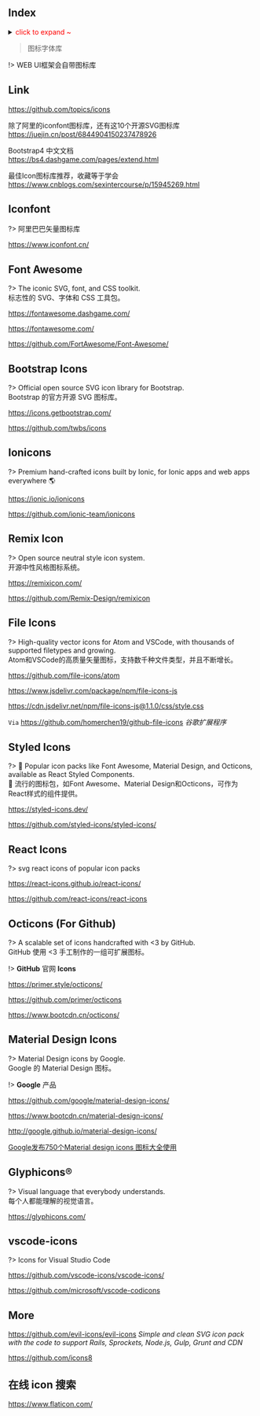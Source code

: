 ## Index <i class="ri-rocket-line"></i>


<details>
<summary><span style="color:red">click to expand ~</span></summary>

> 图标 （本文档使用中的 Icon）

| Name                                                  | Preview                                                      | Code                                                         | Size class                                                   | Color class |
| ----------------------------------------------------- | ------------------------------------------------------------ | ------------------------------------------------------------ | ------------------------------------------------------------ | ----------- |
| [Iconfont](/front-end/icon.md?id=iconfont)            | <i class="iconfont icon-mysql"></i>                          | `<i class="iconfont icon-mysql"></i>`                        |                                                              |             |
| [Font Awesome](/front-end/icon?id=font-awesome-)      | <i class="fa fa-link"></i><br /><i class="fa fa-link fa-lg"></i> | `<i class="fa fa-link"></i>`<br />`<i class="fa fa-link fa-lg"></i>` | `fa-lg` `fa-2x` `fa-3x` `fa-4x` `fa-5x`                      |             |
| [Bootstrap Icons](/front-end/icon?id=bootstrap-icons) | <i class="bi bi-link-45deg"></i>                             | `<i class="bi bi-link-45deg"></i>`                           |                                                              |             |
| [Remix Icon](/front-end/icon?id=remix-icon-)          | <i class="ri-links-line"></i><br /><i class="ri-link"></i>   | `<i class="ri-links-line"></i>`<br />`<i class="ri-link"></i>` | `ri-fw` `ri-xxs` `ri-xs` `ri-sm` `ri-1x` `ri-lg` `ri-xl` `ri-2x`  `ri-3x` ... `ri-10x` [<i class="fa fa-external-link"></i>](https://github.com/Remix-Design/RemixIcon/blob/master/README_CN.md#%E5%A4%A7%E5%B0%8F) |             |
| [File Icons](/front-end/icon?id=file-icons)           | <span class="icon octicon-file docker-icon dark-blue"></span> | `<span class="icon octicon-file docker-icon dark-blue "></span>` |                                                              |             |
| [Styled Icons](/front-end/icon?id=styled-icons-)      | <img height="14" width="14" src="https://cdn.jsdelivr.net/npm/simple-icons@v6/icons/travisci.svg" class="img-icon"/> | `<img height="14" width="14" src="https://cdn.jsdelivr.net/npm/simple-icons@v6/icons/travisci.svg" class="img-icon"/>` |                                                              |             |

?> 语法： > `light-*`,`medium-*`,`dark-*`（\* 用 *color name* 替换）<br /><br />
<i class="ri-fire-line light-red"></i>
<i class="ri-fire-line medium-red"></i>
<i class="ri-fire-line dark-red"></i> red |
<i class="ri-fire-line light-green"></i>
<i class="ri-fire-line medium-green"></i>
<i class="ri-fire-line dark-green"></i> green |
<i class="ri-fire-line light-yellow"></i>
<i class="ri-fire-line medium-yellow"></i>
<i class="ri-fire-line dark-yellow"></i> yellow |<br />
<i class="ri-fire-line light-blue"></i>
<i class="ri-fire-line medium-blue"></i>
<i class="ri-fire-line dark-blue"></i> blue |
<i class="ri-fire-line light-maroon"></i>
<i class="ri-fire-line medium-maroon"></i>
<i class="ri-fire-line dark-maroon"></i> maroon |
<i class="ri-fire-line light-purple"></i>
<i class="ri-fire-line medium-purple"></i>
<i class="ri-fire-line dark-purple"></i> purple |<br />
<i class="ri-fire-line light-orange"></i>
<i class="ri-fire-line medium-orange"></i>
<i class="ri-fire-line dark-orange"></i> orange |
<i class="ri-fire-line light-cyan"></i>
<i class="ri-fire-line medium-cyan"></i>
<i class="ri-fire-line dark-cyan"></i> cyan |
<i class="ri-fire-line light-pink"></i>
<i class="ri-fire-line medium-pink"></i>
<i class="ri-fire-line dark-pink"></i> pink |<br />
<i class="ri-fire-line theme-colour-check"></i> theme-colour-check


| 图标                                         | 语境             | 代码                                         |
| -------------------------------------------- | ---------------- | -------------------------------------------- |
| <i class="fa fa-github fa-lg"></i>           | GitHub           | `<i class="fa fa-github fa-lg"></i>`         |
| <i class="fa fa-gitlab medium-orange"></i>   | GitLab           | `<i class="fa fa-gitlab medium-orange"></i>` |
| <i class="fa fa-firefox fa-lg"></i>          | 浏览器           | `<i class="fa fa-firefox"></i>`              |
| <i class="fa fa-chrome fa-lg"></i>           | 浏览器           | `<i class="fa fa-chrome"></i>`               |
| <i class="fa fa-edge fa-lg"></i>             | 浏览器           | `<i class="fa fa-edge"></i>`                 |
| <i class="fa fa-linux fa-lg"></i>            | 操作系统         | `<i class="fa fa-linux"></i>`                |
| <i class="fa fa-windows fa-lg"></i>          | 操作系统         | `<i class="fa fa-windows"></i>`              |
| <i class="fa fa-apple fa-lg"></i>            | 操作系统         | `<i class="fa fa-apple"></i>`                |
| <i class="fa fa-android fa-lg"></i>          | 操作系统         | `<i class="fa fa-android"></i>`              |
| <i class="fa fa-skype fa-lg"></i>            | SKYPE            | `<i class="fa fa-skype"></i>`                |
| <i class="fa fa-bug fa-lg"></i>              | 异常             | `<i class="fa fa-bug"></i>`                  |
| <i class="fa fa-book fa-lg"></i>             | 书籍/手册        | `<i class="fa fa-book"></i>`                 |
| <i class="fa fa-list-ul fa-lg"></i>          | 目录             | `<i class="fa fa-list-ul"></i>`              |
| <i class="fa fa-code fa-lg"></i>             | 代码             | `<i class="fa fa-code"></i>`                 |
| <i class="fa fa-filter fa-lg"></i>           | 筛选             | `<i class="fa fa-filter"></i>`               |
| <i class="fa fa-hand-grab-o fa-lg"></i>      | 加油             | `<i class="fa fa-hand-grab-o"></i>`          |
| <i class="fa fa-home fa-lg"></i>             | 主页（中文）     | `<i class="fa fa-home"></i>`                 |
| <i class="fa fa-laptop fa-lg"></i>           | homepage（英文） | `<i class="fa fa-laptop"></i>`               |
| <i class="fa fa-language fa-lg"></i>         | 语言             | `<i class="fa fa-language"></i>`             |
| <i class="fa fa-retweet fa-lg"></i>          | 转发             | `<i class="fa fa-retweet"></i>`              |
| <i class="fa fa-share fa-lg"></i>            | 分享             | `<i class="fa fa-share"></i>`                |
| <i class="fa fa-share-alt fa-lg"></i>        | 分享             | `<i class="fa fa-share-alt"></i>`            |
| <i class="fa fa-search fa-lg"></i>           | 搜索             | `<i class="fa fa-search"></i>`               |
| <i class="fa fa-sticky-note-o fa-lg"></i>    | 便签             | `<i class="fa fa-sticky-note-o"></i>`        |
| <i class="fa fa-terminal fa-lg"></i>         | 终端             | `<i class="fa fa-terminal"></i>`             |
| <i class="fa fa-tasks fa-lg"></i>            | 任务             | `<i class="fa fa-tasks"></i>`                |
| <i class="fa fa-thumbs-o-up fa-lg"></i>      | 点赞             | `<i class="fa fa-thumbs-o-up"></i>`          |
| <i class="fa fa-universal-access fa-lg"></i> | 普及             | `<i class="fa fa-universal-access"></i>`     |
| <i class="fa fa-warning fa-lg"></i>          | 注意             | `<i class="fa fa-warning"></i>`              |
| <i class="fa fa-hand-o-right fa-lg"></i>     | 详见             | `<i class="fa fa-hand-o-right"></i>`         |
| <i class="fa fa-external-link fa-lg"></i>    | 外部链接         | `<i class="fa fa-external-link"></i>`        |
| <i class="fa fa-link fa-lg"></i>             | 内部链接         | `<i class="fa fa-link"></i>`                 |
| <i class="fa fa-question fa-lg"></i>         | 帮助             | `<i class="fa fa-question"></i>`             |
| <i class="fa fa-paw fa-lg"></i>              | 百度             | `<i class="fa fa-paw"></i>`                  |
| <i class="fa fa-info-circle fa-lg"></i>      | 关于             | `<i class="fa fa-info-circle"></i>`          |
| <i class="fa fa-sliders fa-lg"></i>          | 常规设置         | `<i class="fa fa-sliders"></i>`              |
| <i class="fa fa-shopping-cart fa-lg"></i>    | 收费/非免费      | `<i class="fa fa-shopping-cart"></i>`        |
| <i class="fa fa-wrench fa-lg"></i>           | 工具             | `<i class="fa fa-wrench"></i>`               |
| <i class="fa fa-user-circle-o fa-lg"></i>    | 登录             | `<i class="fa fa-user-circle-o"></i>`        |



| 图标                                 | 语境      | 代码                                   |
| ------------------------------------ | --------- | -------------------------------------- |
| <i class="bi bi-ladder"></i>         | 梯子      | `<i class="bi bi-ladder"></i>`         |
| <i class="bi bi-book"></i>           | 书籍/手册 | `<i class="bi bi-book"></i>`           |
| <i class="bi bi-filetype-html"></i>  | 文件      | `<i class="bi bi-filetype-html"></i>`  |
| <i class="bi bi-hand-thumbs-up"></i> | 点赞      | `<i class="bi bi-hand-thumbs-up"></i>` |



| 图标                                       | 语境           | 代码                                         |
| ------------------------------------------ | -------------- | -------------------------------------------- |
| <i class="ri-external-link-fill"></i>      | 外部链接       | `<i class="ri-external-link-fill"></i>`      |
| <i class="ri-link"></i>                    | 内部链接       | `<i class="ri-link"></i>`                    |
| <i class="ri-link-unlink"></i>             | 内部链接       | `<i class="ri-link-unlink"></i>`             |
| <i class="ri-links-fill"></i>              | 内部链接       | `<i class="ri-links-fill"></i>`              |
| <i class="ri-apple-line"></i>              | 操作系统       | `<i class="ri-apple-line"></i>`              |
| <i class="ri-android-line"></i>            | 操作系统       | `<i class="ri-android-line"></i>`            |
| <i class="ri-app-store-line"></i>          | 苹果应用市场   | `<i class="ri-app-store-line"></i>`          |
| <i class="ri-google-play-line"></i>        | 谷歌应用市场   | `<i class="ri-google-play-line"></i>`        |
| <i class="ri-todo-line"></i>               | 待办           | `<i class="ri-todo-line"></i>`               |
| <i class="ri-fire-line light-red"></i>     | 热点           | `<i class="ri-fire-line light-red"></i>`     |
| <i class="ri-archive-line light-blue"></i> | 归档/ 停止更新 | `<i class="ri-archive-line light-blue"></i>` |



| 图标                                                         | 代码                                                         | Stylesheets |
| ------------------------------------------------------------ | ------------------------------------------------------------ | ----------- |
| <span class="icon octicon-file github-icon"></span>          | `<span class="icon octicon-file github-icon"></span>`        | 原有        |
| <span class="icon octicon-file vue-icon light-green"></span> | `<span class="icon octicon-file vue-icon light-green"></span>` | 原有        |
| <span class="icon octicon-file js-icon medium-yellow"></span> | `<span class="icon octicon-file js-icon medium-yellow"></span>` | 原有        |
| <span class="icon octicon-file editorconfig-icon medium-orange"></span> | `<span class="icon octicon-file editorconfig-icon medium-orange"></span>` | 原有        |
| <span class="icon octicon-file git-icon medium-red"></span>  | `<span class="icon octicon-file git-icon medium-red"></span>` | 原有        |
| <span class="icon octicon-file php-icon dark-blue"></span>   | `<span class="icon octicon-file php-icon dark-blue"></span>` | 原有        |
| <span class="icon octicon-file npm-icon medium-red"></span>  | `<span class="icon octicon-file npm-icon medium-red"></span>` | 原有        |
| <span class="icon octicon-file css3-icon medium-blue"></span> | `<span class="icon octicon-file css3-icon medium-blue"></span>` | 原有        |
| <span class="icon octicon-file composer-icon medium-yellow"></span> | `<span class="icon octicon-file composer-icon medium-yellow"></span>` | 原有        |
| <span class="icon octicon-file markdown-icon medium-blue"></span> | `<span class="icon octicon-file markdown-icon medium-blue"></span>` | 原有        |
| <span class="icon octicon-file html5-icon medium-orange "></span> | `<span class="icon octicon-file html5-icon medium-orange "></span>` | 原有        |
| <span class="icon octicon-file svg-icon dark-yellow"></span> | `<span class="icon octicon-file svg-icon dark-yellow"></span>` | 原有        |
| <span class="icon octicon-file book-icon medium-blue"></span> | `<span class="icon octicon-file book-icon medium-blue"></span>` | 原有        |
| <span class="icon octicon-file docker-icon dark-blue"></span> | `<span class="icon octicon-file docker-icon dark-blue"></span>` | 原有        |
| <span class="icon octicon-file mysql-icon dark-blue"></span> | `<span class="icon octicon-file mysql-icon dark-blue"></span>` | 自定义      |
| <span class="icon octicon-file redis-icon medium-red"></span> | `<span class="icon octicon-file redis-icon medium-red"></span>` | 自定义      |

</details>



> 图标字体库

!>
WEB UI框架会自带图标库



## Link <i class="ri-link"></i>

<i class="fa fa-github fa-lg"></i> <i class="fa fa-search"></i> https://github.com/topics/icons

除了阿里的iconfont图标库，还有这10个开源SVG图标库  
https://juejin.cn/post/6844904150237478926

Bootstrap4 中文文档  
https://bs4.dashgame.com/pages/extend.html



最佳Icon图标库推荐，收藏等于学会  
https://www.cnblogs.com/sexintercourse/p/15945269.html



## Iconfont

?>
阿里巴巴矢量图标库

<i class="fa fa-laptop"></i> https://www.iconfont.cn/



## Font Awesome <i class="ri-fire-line light-red"></i>

?> The iconic SVG, font, and CSS toolkit.<br><i class="fa fa-language dark-yellow"></i> 标志性的 SVG、字体和 CSS 工具包。



<i class="fa fa-home fa-lg"></i> https://fontawesome.dashgame.com/

<i class="fa fa-laptop"></i> https://fontawesome.com/

<i class="fa fa-github fa-lg"></i> https://github.com/FortAwesome/Font-Awesome/



## Bootstrap Icons

?> Official open source SVG icon library for Bootstrap.<br><i class="fa fa-language dark-yellow"></i> Bootstrap 的官方开源 SVG 图标库。

<i class="fa fa-laptop"></i> https://icons.getbootstrap.com/

<i class="fa fa-github fa-lg"></i> https://github.com/twbs/icons



## Ionicons

?> Premium hand-crafted icons built by Ionic, for Ionic apps and web apps everywhere 🌎

<i class="fa fa-laptop"></i> https://ionic.io/ionicons

<i class="fa fa-github fa-lg"></i> https://github.com/ionic-team/ionicons



## Remix Icon <i class="ri-fire-line light-red"></i>

?> Open source neutral style icon system.<br><i class="fa fa-language dark-yellow"></i> 开源中性风格图标系统。

<i class="fa fa-laptop"></i> https://remixicon.com/

<i class="fa fa-github fa-lg"></i> https://github.com/Remix-Design/remixicon



## File Icons

?> High-quality vector icons for Atom and VSCode, with thousands of supported filetypes and growing.<br><i class="fa fa-language dark-yellow"></i> Atom和VSCode的高质量矢量图标，支持数千种文件类型，并且不断增长。



<i class="fa fa-github fa-lg"></i> https://github.com/file-icons/atom

<span class="icon octicon-file npm-icon medium-red "></span> https://www.jsdelivr.com/package/npm/file-icons-js

<span class="icon octicon-file css3-icon medium-blue "></span> https://cdn.jsdelivr.net/npm/file-icons-js@1.1.0/css/style.css

`Via` <i class="fa fa-github fa-lg"></i> https://github.com/homerchen19/github-file-icons *谷歌扩展程序*



## Styled Icons <i class="ri-fire-line light-red"></i>

?> 💅 Popular icon packs like Font Awesome, Material Design, and Octicons, available as React Styled Components.<br><i class="fa fa-language dark-yellow"></i> 💅 流行的图标包，如Font Awesome、Material Design和Octicons，可作为React样式的组件提供。



<i class="fa fa-laptop"></i> https://styled-icons.dev/

<i class="fa fa-github fa-lg"></i> https://github.com/styled-icons/styled-icons/

## React Icons

?>
svg react icons of popular icon packs

<i class="fa fa-laptop"></i>
https://react-icons.github.io/react-icons/

<i class="fa fa-github fa-lg"></i>
https://github.com/react-icons/react-icons


## Octicons (For Github)

?> A scalable set of icons handcrafted with <3 by GitHub.  
<i class="bi bi-translate dark-yellow"></i> GitHub 使用 <3 手工制作的一组可扩展图标。

!> **GitHub** 官网 **Icons**

<i class="fa fa-laptop"></i> https://primer.style/octicons/

<i class="fa fa-github fa-lg"></i> https://github.com/primer/octicons

<i class="ri-soundcloud-line"></i> https://www.bootcdn.cn/octicons/



## Material Design Icons

?> Material Design icons by Google.<br><i class="bi bi-translate dark-yellow"></i> Google 的 Material Design 图标。

!> <i class="bi bi-ladder"></i> **Google** 产品

<i class="fa fa-github fa-lg"></i> https://github.com/google/material-design-icons/

<i class="ri-soundcloud-line"></i> https://www.bootcdn.cn/material-design-icons/

<i class="fa fa-book"></i> http://google.github.io/material-design-icons/



[Google发布750个Material design icons 图标大全使用](https://gooyuit.blog.csdn.net/article/details/80407804)



## Glyphicons® 

?> Visual language that everybody understands.<br><i class="fa fa-language dark-yellow"></i> 每个人都能理解的视觉语言。



<i class="fa fa-laptop"></i>  <i class="fa fa-shopping-cart"></i> https://glyphicons.com/



## vscode-icons

?> Icons for Visual Studio Code

<i class="fa fa-github fa-lg"></i>
https://github.com/vscode-icons/vscode-icons/

<i class="fa fa-github fa-lg"></i>
https://github.com/microsoft/vscode-codicons

## More

<i class="fa fa-github fa-lg"></i>
https://github.com/evil-icons/evil-icons
*Simple and clean SVG icon pack with the code to support Rails, Sprockets, Node.js, Gulp, Grunt and CDN*

<i class="fa fa-github fa-lg"></i>
https://github.com/icons8

## 在线 icon 搜索

https://www.flaticon.com/


